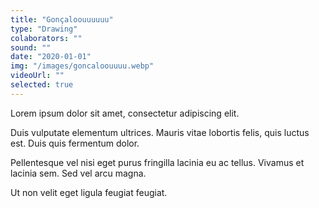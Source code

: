 ```yaml
---
title: "Gonçaloouuuuuu"
type: "Drawing"
colaborators: ""
sound: ""
date: "2020-01-01"
img: "/images/goncaloouuuu.webp"
videoUrl: ""
selected: true
---
```

Lorem ipsum dolor sit amet, consectetur adipiscing elit.

Duis vulputate elementum ultrices. Mauris vitae lobortis felis, quis luctus est. Duis quis fermentum dolor. 

Pellentesque vel nisi eget purus fringilla lacinia eu ac tellus. Vivamus et lacinia sem. Sed vel arcu magna. 

Ut non velit eget ligula feugiat feugiat.